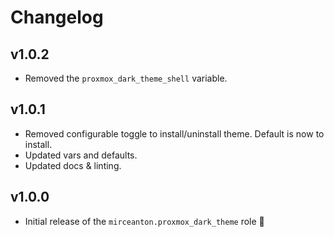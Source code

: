 # Changelog

## v1.0.2

* Removed the `proxmox_dark_theme_shell` variable.

## v1.0.1

* Removed configurable toggle to install/uninstall theme. Default is now to install.
* Updated vars and defaults.
* Updated docs & linting.

## v1.0.0

* Initial release of the `mirceanton.proxmox_dark_theme` role 🚀
